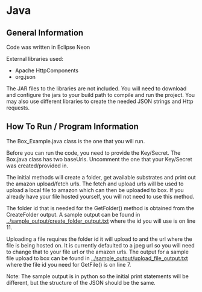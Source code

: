 # Java

## General Information

Code was written in Eclipse Neon

External libraries used:
 * Apache HttpComponents
 * org.json

The JAR files to the libraries are not included. You will need to download and configure the jars to your build path to compile and run the project. You may also use different libraries to create the needed JSON strings and Http requests.

## How To Run / Program Information

The Box_Example.java class is the one that you will run.

Before you can run the code, you need to provide the Key/Secret. The Box.java class has two baseUrls. Uncomment the one that your Key/Secret was created/provided in.

The initial methods will create a folder, get available substrates and print out the amazon upload/fetch urls. The fetch and upload urls will be used to upload a local file to amazon which can then be uploaded to box. If you already have your file hosted yourself, you will not need to use this method.

The folder id that is needed for the GetFolder() method is obtained from the CreateFolder output. A sample output can be found in [../sample_output/create_folder_output.txt](https://github.com/HPInc/printos-box-api-samples/blob/master/sample_output/create_folder_output.txt) where the id you will use is on line 11.

Uploading a file requires the folder id it will upload to and the url where the file is being hosted on. It is currently defaulted to a jpeg url so you will need to change that to your file url or the amazon urls. The output for a sample file upload to box can be found in [../sample_output/upload_file_output.txt](https://github.com/HPInc/printos-box-api-samples/blob/master/sample_output/upload_file_output.txt) where the file id you need for GetFile() is on line 7.

Note: The sample output is in python so the initial print statements will be different, but the structure of the JSON should be the same.
